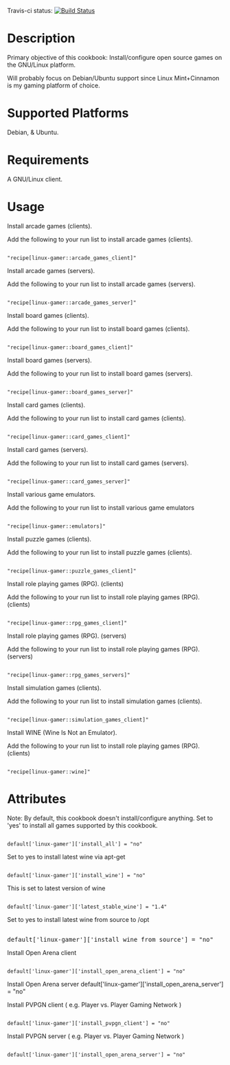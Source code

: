 Travis-ci status: [![Build Status](https://secure.travis-ci.org/jackl0phty/opschef-cookbook-linux-gamer.png?branch=master)](http://travis-ci.org/jackl0phty/opschef-cookbook-linux-gamer)


Description
===========

Primary objective of this cookbook: Install/configure open source games on the GNU/Linux platform.

Will probably focus on Debian/Ubuntu support since Linux Mint+Cinnamon is my gaming platform of choice.

Supported Platforms
===================

Debian, & Ubuntu.

Requirements
============

A GNU/Linux client.

Usage
=====

Install arcade games (clients).

Add the following to your run list to install arcade games (clients).
<pre><code>
"recipe[linux-gamer::arcade_games_client]"
</pre></code>

Install arcade games (servers).

Add the following to your run list to install arcade games (servers).
<pre><code>
"recipe[linux-gamer::arcade_games_server]"
</pre></code>

Install board games (clients).

Add the following to your run list to install board games (clients).
<pre><code>
"recipe[linux-gamer::board_games_client]"
</pre></code>

Install board games (servers).

Add the following to your run list to install board games (servers).
<pre><code>
"recipe[linux-gamer::board_games_server]"
</pre></code>

Install card games (clients).

Add the following to your run list to install card games (clients).
<pre><code>
"recipe[linux-gamer::card_games_client]"
</pre></code>

Install card games (servers).

Add the following to your run list to install card games (servers).
<pre><code>
"recipe[linux-gamer::card_games_server]"
</pre></code>

Install various game emulators.

Add the following to your run list to install various game emulators
<pre><code>
"recipe[linux-gamer::emulators]"
</pre></code>

Install puzzle games (clients).

Add the following to your run list to install puzzle games (clients).
<pre><code>
"recipe[linux-gamer::puzzle_games_client]"
</pre></code>

Install role playing games (RPG). (clients)

Add the following to your run list to install role playing games (RPG). (clients)
<pre><code>
"recipe[linux-gamer::rpg_games_client]"
</pre></code>

Install role playing games (RPG). (servers)

Add the following to your run list to install role playing games (RPG). (servers)
<pre><code>
"recipe[linux-gamer::rpg_games_servers]"
</pre></code>

Install simulation games (clients).

Add the following to your run list to install simulation games (clients).
<pre><code>
"recipe[linux-gamer::simulation_games_client]"
</pre></code>

Install WINE (Wine Is Not an Emulator).

Add the following to your run list to install role playing games (RPG). (clients)
<pre><code>
"recipe[linux-gamer::wine]"
</pre></code>

Attributes
==========

Note: By default, this cookbook doesn't install/configure anything.
Set to 'yes' to install all games supported by this cookbook.
<pre><code>
default['linux-gamer']['install_all'] = "no"
</pre></code>

Set to yes to install latest wine via apt-get
<pre><code>
default['linux-gamer']['install_wine'] = "no"
</pre></code>

This is set to latest version of wine
<pre><code>
default['linux-gamer']['latest_stable_wine'] = "1.4"
</pre></code>

Set to yes to install latest wine from source to /opt
<pre></code>
default['linux-gamer']['install_wine_from_source'] = "no"
</pre></code>

Install Open Arena client
<pre><code>
default['linux-gamer']['install_open_arena_client'] = "no"
</pre></code>

Install Open Arena server
</pre></code>
default['linux-gamer']['install_open_arena_server'] = "no"
</pre></code>

Install PVPGN client ( e.g. Player vs. Player Gaming Network )
<pre><code>
default['linux-gamer']['install_pvpgn_client'] = "no"
</pre></code>

Install PVPGN server ( e.g. Player vs. Player Gaming Network )
<pre><code>
default['linux-gamer']['install_open_arena_server'] = "no"
</pre></code>

